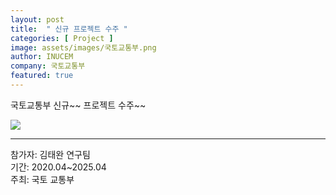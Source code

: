 ```yaml
---
layout: post
title:  " 신규 프로젝트 수주 " 
categories: [ Project ] 
image: assets/images/국토교통부.png
author: INUCEM
company: 국토교통부
featured: true
---
```

국토교통부 신규~~ 프로젝트 수주~~

<img src="{{site.baseurl}}/assets/images/국토교통부.png">


<hr>
참가자: 김태완 연구팀 <br>
기간: 2020.04~2025.04<br>
주최: 국토 교통부
